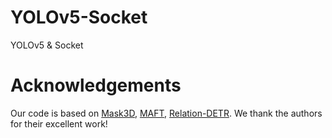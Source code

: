 # YOLOv5-Socket
YOLOv5 &amp; Socket

# **Acknowledgements**

Our code is based on [Mask3D](링크), [MAFT](링크), [Relation-DETR](링크). We thank the authors for their excellent work!

